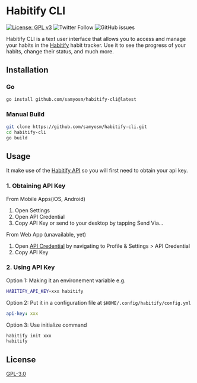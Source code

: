# Habitify CLI
[![License: GPL v3](https://img.shields.io/badge/License-GPLv3-blue.svg?style=for-the-badge)](https://www.gnu.org/licenses/gpl-3.0)
![Twitter Follow](https://img.shields.io/twitter/follow/samy_osmium?style=for-the-badge)
![GitHub issues](https://img.shields.io/github/issues/samyosm/habitify-cli?style=for-the-badge)

Habitify CLI is a text user interface that allows you to access and manage your habits in the [Habitify](https://www.habitify.me/) habit tracker.
Use it to see the progress of your habits, change their status, and much more.

## Installation

### Go
```bash
go install github.com/samyosm/habitify-cli@latest
```

### Manual Build
```bash
git clone https://github.com/samyosm/habitify-cli.git
cd habitify-cli
go build
```

## Usage
It make use of the [Habitify API](https://docs.habitify.me/) so you will first need to obtain your api key.

### 1. Obtaining API Key 
From Mobile Apps(iOS, Android)
1. Open Settings
2. Open API Credential
3. Copy API Key or send to your desktop by tapping Send Via...

From Web App (unavailable, yet)
1. Open [API Credential](https://app.habitify.me/preference/api-credential) by navigating to Profile & Settings > API Credential
2. Copy API Key

### 2. Using API Key
Option 1: Making it an environement variable e.g.
```bash
HABITIFY_API_KEY=xxx habitify
```

Option 2: Put it in a configuration file at `$HOME/.config/habitify/config.yml`
```yml
api-key: xxx
```

Option 3: Use initialize command
```bash
habitify init xxx
habitify
```

## License
[GPL-3.0](./LICENSE)
